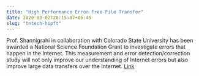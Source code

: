 ```yaml
---
title: "High Performance Error Free File Transfer"
date: 2020-08-02T20:15:07+05:45
slug: "tntech-hipft"
---
```

Prof. Shannigrahi in collaboration with Colorado State University has been awarded a National Science Foundation Grant to investigate errors that happen in the Internet. This measurement and error detection/correction study will not only improve our understanding of Internet errors but also improve large data transfers over the Internet. [Link](https://nsf.gov/awardsearch/showAward?AWD_ID=2019163)
